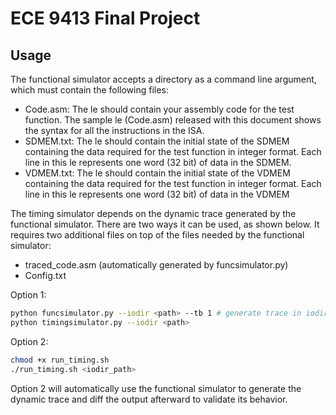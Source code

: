 # ECE 9413 Final Project

## Usage
The functional simulator accepts a directory as a command line argument, which must contain the following files:
- Code.asm: The le should contain your assembly code for the test function. The sample le (Code.asm)
released with this document shows the syntax for all the instructions in the ISA.
- SDMEM.txt: The le should contain the initial state of the SDMEM containing the data required for the
test function in integer format. Each line in this le represents one word (32 bit) of data in the SDMEM.
- VDMEM.txt: The le should contain the initial state of the VDMEM containing the data required for the
test function in integer format. Each line in this le represents one word (32 bit) of data in the VDMEM


The timing simulator depends on the dynamic trace generated by the functional simulator. There are two ways it can be used, as shown below.
It requires two additional files on top of the files needed by the functional simulator:
- traced_code.asm (automatically generated by funcsimulator.py)
- Config.txt

Option 1:
```bash
python funcsimulator.py --iodir <path> --tb 1 # generate trace in iodir
python timingsimulator.py --iodir <path>
```

Option 2:
```bash
chmod +x run_timing.sh
./run_timing.sh <iodir_path>
```

Option 2 will automatically use the functional simulator to generate the dynamic trace and diff the output afterward to validate its behavior.
